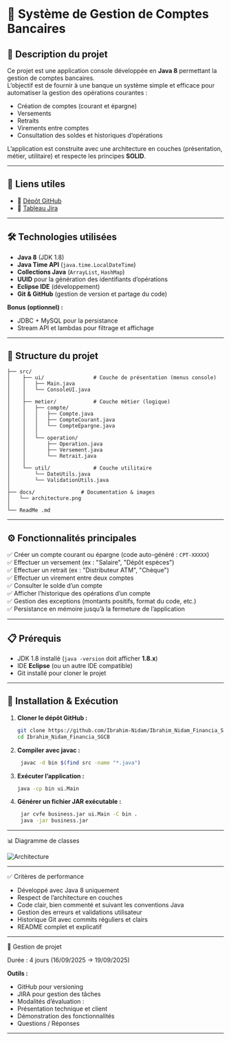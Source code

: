 # 🏦 Système de Gestion de Comptes Bancaires

## 📌 Description du projet
Ce projet est une application console développée en **Java 8** permettant la gestion de comptes bancaires.  
L’objectif est de fournir à une banque un système simple et efficace pour automatiser la gestion des opérations courantes :  
- Création de comptes (courant et épargne)  
- Versements  
- Retraits  
- Virements entre comptes  
- Consultation des soldes et historiques d’opérations  

L’application est construite avec une architecture en couches (présentation, métier, utilitaire) et respecte les principes **SOLID**.

---

## 🔗 Liens utiles
- 📂 [Dépôt GitHub](https://github.com/Ibrahim-Nidam/Ibrahim_Nidam_Financia_SGCB.git)  
- 📝 [Tableau Jira](https://ibrahimnidam-22.atlassian.net/jira/software/projects/SCRUM/boards/1?atlOrigin=eyJpIjoiZGYxNjRlMzRkNzZmNGYzZmIzZDY0ODQ0ZmFmMzQ4NjQiLCJwIjoiaiJ9)

---

## 🛠️ Technologies utilisées
- **Java 8** (JDK 1.8)  
- **Java Time API** (`java.time.LocalDateTime`)  
- **Collections Java** (`ArrayList`, `HashMap`)  
- **UUID** pour la génération des identifiants d’opérations  
- **Eclipse IDE** (développement)  
- **Git & GitHub** (gestion de version et partage du code)  

**Bonus (optionnel) :**  
- JDBC + MySQL pour la persistance  
- Stream API et lambdas pour filtrage et affichage  

---

## 📂 Structure du projet


    ├── src/
    │    ├── ui/                # Couche de présentation (menus console)
    │    │   ├── Main.java
    │    │   └── ConsoleUI.java
    │    │
    │    ├── metier/            # Couche métier (logique)
    │    │   ├── compte/
    │    │   │   ├── Compte.java
    │    │   │   ├── CompteCourant.java
    │    │   │   └── CompteEpargne.java
    │    │   │
    │    │   └── operation/
    │    │       ├── Operation.java
    │    │       ├── Versement.java
    │    │       └── Retrait.java
    │    │
    │    └── util/              # Couche utilitaire
    │        └── DateUtils.java
    │        └── ValidationUtils.java
    │        
    ├── docs/               # Documentation & images
    │   └── architecture.png
    │
    └── ReadMe .md


---

## ⚙️ Fonctionnalités principales
✅ Créer un compte courant ou épargne (code auto-généré : `CPT-XXXXX`)  
✅ Effectuer un versement (ex : "Salaire", "Dépôt espèces")  
✅ Effectuer un retrait (ex : "Distributeur ATM", "Chèque")  
✅ Effectuer un virement entre deux comptes  
✅ Consulter le solde d’un compte  
✅ Afficher l’historique des opérations d’un compte  
✅ Gestion des exceptions (montants positifs, format du code, etc.)  
✅ Persistance en mémoire jusqu’à la fermeture de l’application  

---

## 📋 Prérequis
- JDK 1.8 installé (`java -version` doit afficher **1.8.x**)  
- IDE **Eclipse** (ou un autre IDE compatible)  
- Git installé pour cloner le projet  

---

## 🚀 Installation & Exécution
1. **Cloner le dépôt GitHub :**
   ```bash
   git clone https://github.com/Ibrahim-Nidam/Ibrahim_Nidam_Financia_SGCB.git
   cd Ibrahim_Nidam_Financia_SGCB
    ```
2. **Compiler avec javac :**
   ```bash
    javac -d bin $(find src -name "*.java")
    ```
3. **Exécuter l’application :**
   ```bash
   java -cp bin ui.Main
    ```
4. **Générer un fichier JAR exécutable :**
   ```bash
    jar cvfe business.jar ui.Main -C bin .
    java -jar business.jar
    ```

---

📊 Diagramme de classes

![Architecture](docs/architecture.png)


---

✅ Critères de performance

- Développé avec Java 8 uniquement
- Respect de l’architecture en couches
- Code clair, bien commenté et suivant les conventions Java
- Gestion des erreurs et validations utilisateur
- Historique Git avec commits réguliers et clairs
- README complet et explicatif

---
📅 Gestion de projet

Durée : 4 jours (16/09/2025 → 19/09/2025)

**Outils :**
- GitHub pour versioning
- JIRA pour gestion des tâches
- Modalités d’évaluation :
- Présentation technique et client
- Démonstration des fonctionnalités
- Questions / Réponses

---

